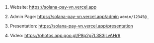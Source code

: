 1. Website: https://solana-pay-vn.vercel.app
2. Admin Page: https://solana-pay-vn.vercel.app/admin `admin/12345@_`
3. Presentation: https://solana-pay-vn.vercel.app/presentation

4. Video: https://photos.app.goo.gl/P8p2g7L383jLvAHr9
